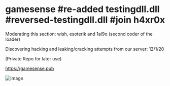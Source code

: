 # gamesense #re-added testingdll.dll #reversed-testingdll.dll #join h4xr0x
Moderating this section: wish, esoterik and 1al9o (second coder of the loader) 

Discovering hacking and leaking/cracking attempts from our server: 12/1/20

(Private Repo for later use)

https://gamesense.pub

![image](https://user-images.githubusercontent.com/65768277/116949138-fc914880-ac46-11eb-8dc2-240ada177971.png)
